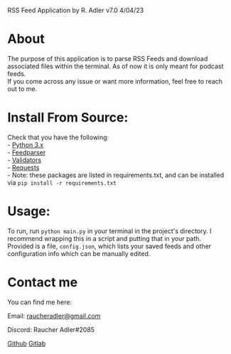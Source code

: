 RSS Feed Application by R. Adler v7.0 4/04/23

# About
The purpose of this application is to parse RSS Feeds and download associated files within the terminal. As of now it is only meant for podcast feeds.\
If you come across any issue or want more information, feel free to reach out to me.

# Install From Source:
Check that you have the following:\
    - [Python 3.x](https://www.python.org/)\
    - [Feedparser](https://github.com/kurtmckee/feedparser)\
    - [Validators](https://github.com/kvesteri/validators)\
    - [Requests](https://github.com/psf/requests)\
    - Note: these packages are listed in requirements.txt, and can be installed via `pip install -r requirements.txt`

# Usage:
To run, run `python main.py` in your terminal in the project's directory. I recommend wrapping this in a script and putting that in your path.\
Provided is a file, `config.json`, which lists your saved feeds and other configuration info which can be manually edited.

# Contact me
You can find me here:

Email: raucheradler@gmail.com

Discord: Raucher Adler#2085

[Github](https://www.github.com/RaucherAdler)
[Gitlab](https://gitgud.io/RaucherAdler)
